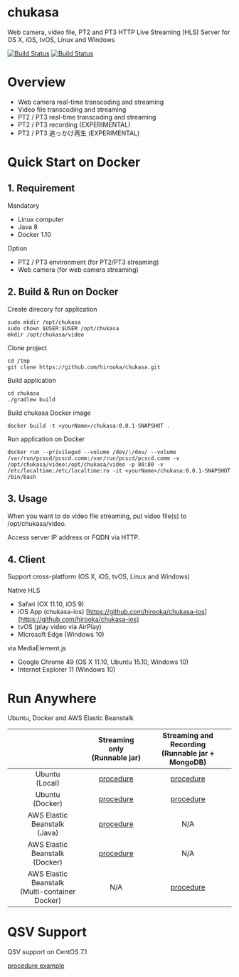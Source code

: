 # chukasa 

Web camera, video file, PT2 and PT3 HTTP Live Streaming (HLS) Server for OS X, iOS, tvOS, Linux and Windows

[![Build Status](https://travis-ci.org/hirooka/chukasa.svg?branch=master)](https://travis-ci.org/hirooka/chukasa) [![Build Status](https://circleci.com/gh/hirooka/chukasa.png?style=shield)](https://circleci.com/gh/hirooka/chukasa)

# Overview

* Web camera real-time transcoding and streaming
* Video file transcoding and streaming
* PT2 / PT3 real-time transcoding and streaming
* PT2 / PT3 recording (EXPERIMENTAL)
* PT2 / PT3 追っかけ再生 (EXPERIMENTAL)

# Quick Start on Docker

## 1. Requirement

Mandatory

* Linux computer
* Java 8
* Docker 1.10

Option

* PT2 / PT3 environment (for PT2/PT3 streaming)
* Web camera (for web camera streaming)

## 2. Build & Run on Docker

Create direcory for application

    sudo mkdir /opt/chukasa
    sudo chown $USER:$USER /opt/chukasa
    mkdir /opt/chukasa/video

Clone project

    cd /tmp
    git clone https://github.com/hirooka/chukasa.git

Build application

    cd chukasa
    ./gradlew build

Build chukasa Docker image

    docker build -t <yourName>/chukasa:0.0.1-SNAPSHOT .


Run application on Docker

    docker run --privileged --volume /dev/:/dev/ --volume /var/run/pcscd/pcscd.comm:/var/run/pcscd/pcscd.comm -v /opt/chukasa/video:/opt/chukasa/video -p 80:80 -v /etc/localtime:/etc/localtime:ro -it <yourName>/chukasa:0.0.1-SNAPSHOT /bin/bash

## 3. Usage

When you want to do video file streaming, put video file(s) to /opt/chukasa/video.  

Access server IP address or FQDN via HTTP.

## 4. Client

Support cross-platform (OS X, iOS, tvOS, Linux and Windows)

Native HLS

* Safari (OX 11.10, iOS 9)
* iOS App (chukasa-ios) [https://github.com/hirooka/chukasa-ios](https://github.com/hirooka/chukasa-ios)
* tvOS (play video via AirPlay)
* Microsoft Edge (Windows 10)

via MediaElement.js

* Google Chrome 49 (OS X 11.10, Ubuntu 15.10, Windows 10)
* Internet Explorer 11 (Windows 10)

# Run Anywhere

Ubuntu, Docker and AWS Elastic Beanstalk

|   | Streaming only<br>(Runnable jar) | Streaming and Recording<br>(Runnable jar + MongoDB) |
|:---:|:---:|:---:|
| Ubuntu<br>(Local) | [procedure](procedure/procedure_ubuntu_local_jar.txt) | [procedure](procedure/procedure_ubuntu_local_jar_db.txt) |
| Ubuntu<br>(Docker) | [procedure](procedure/procedure_ubuntu_local_docker_jar.txt) | [procedure](procedure/procedure_ubuntu_local_docker_jar_db.txt) |
| AWS Elastic Beanstalk<br>(Java) | [procedure](procedure/procedure_aws_elastic_beanstalk_jar.txt) | N/A |
| AWS Elastic Beanstalk<br>(Docker) | [procedure](procedure/procedure_aws_elastic_beanstalk_docker_jar.txt) | N/A |
| AWS Elastic Beanstalk<br>(Multi-container Docker) | N/A | [procedure](procedure/procedure_aws_elastic_beanstalk_multi_container_docker_jar_db.txt) |

# QSV Support

QSV support on CentOS 7.1

[procedure example](procedure/procedure_centos_qsv_local_jar.txt)